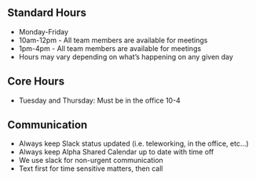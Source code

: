 ## Standard Hours
* Monday-Friday
* 10am-12pm - All team members are available for meetings
* 1pm-4pm - All team members are available for meetings
* Hours may vary depending on what’s happening on any given day 

## Core Hours
* Tuesday and Thursday: Must be in the office 10-4

## Communication
* Always keep Slack status updated (i.e. teleworking, in the office, etc...)
* Always keep Alpha Shared Calendar up to date with time off
* We use slack for non-urgent communication 
* Text first for time sensitive matters, then call
